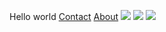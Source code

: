 Hello world
[Contact](https://RonisReji.github.io/Contact.html)
[About](https://RonisReji.github.io/About.html)
![](https://i.pinimg.com/originals/7e/dc/25/7edc25ee22bd7fe68ca963977729d174.png)
![](https://RonisReji.github.io/blob/main/OIP.jfif)
![](https://github.com/RonisReji.github.io/blob/main/cyberpunk-2077-judy-5k-dr.jpg)
